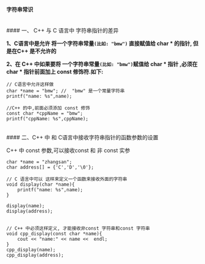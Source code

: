 #### 字符串常识


<br>
#### 一、 C++ 与 C 语言中 字符串指针的差异

**1、C语言中是允许 将一个字符串常量`(比如: "bmw")` 直接赋值给 char \* 的指针, 但是在C++ 是不允许的**

**2、在 C++ 中如果要将 一个字符串常量`(比如: "bmw")`赋值给 char \* 指针 ,必须在char \* 指针前面加上 const 修饰符.如下:**

```
// C语言中允许这样做
char *name = "bmw"; //  "bmw" 是一个常量字符串
printf("name: %s",name);

//C++ 的中,前面必须添加 const 修饰
const char *cppName = "bmw";
printf("cppName: %s",cppName);

```


<br>
#### 二、C++ 中 和 C语言中接收字符串指针的函数参数的设置

C++ 中 const 参数,可以接收const 和 非 const 实参
```
char *name = "zhangsan";
char address[] = {'C','D','\0'};

// C 语言中可以 这样来定义一个函数来接收外面的字符串
void display(char *name){
    printf("name: %s",name);
}

display(name);
display(address);


// C++ 中必须这样定义, 才能接收非const 字符串和const 字符串
void cpp_display(const char *name){
    cout << "name:" << name <<  endl;
}
cpp_display(name);
cpp_display(address);

```






